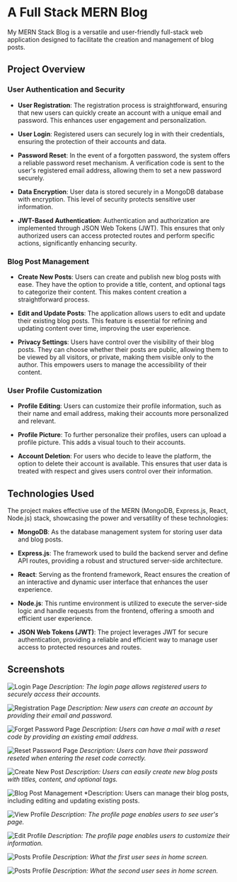 # A Full Stack MERN Blog

My MERN Stack Blog is a versatile and user-friendly full-stack web application designed to facilitate the creation and management of blog posts.

## Project Overview

### User Authentication and Security

- **User Registration**: The registration process is straightforward, ensuring that new users can quickly create an account with a unique email and password. This enhances user engagement and personalization.

- **User Login**: Registered users can securely log in with their credentials, ensuring the protection of their accounts and data.

- **Password Reset**: In the event of a forgotten password, the system offers a reliable password reset mechanism. A verification code is sent to the user's registered email address, allowing them to set a new password securely.

- **Data Encryption**: User data is stored securely in a MongoDB database with encryption. This level of security protects sensitive user information.

- **JWT-Based Authentication**: Authentication and authorization are implemented through JSON Web Tokens (JWT). This ensures that only authorized users can access protected routes and perform specific actions, significantly enhancing security.

### Blog Post Management

- **Create New Posts**: Users can create and publish new blog posts with ease. They have the option to provide a title, content, and optional tags to categorize their content. This makes content creation a straightforward process.

- **Edit and Update Posts**: The application allows users to edit and update their existing blog posts. This feature is essential for refining and updating content over time, improving the user experience.

- **Privacy Settings**: Users have control over the visibility of their blog posts. They can choose whether their posts are public, allowing them to be viewed by all visitors, or private, making them visible only to the author. This empowers users to manage the accessibility of their content.

### User Profile Customization

- **Profile Editing**: Users can customize their profile information, such as their name and email address, making their accounts more personalized and relevant.

- **Profile Picture**: To further personalize their profiles, users can upload a profile picture. This adds a visual touch to their accounts.

- **Account Deletion**: For users who decide to leave the platform, the option to delete their account is available. This ensures that user data is treated with respect and gives users control over their information.

## Technologies Used

The project makes effective use of the MERN (MongoDB, Express.js, React, Node.js) stack, showcasing the power and versatility of these technologies:

- **MongoDB**: As the database management system for storing user data and blog posts.

- **Express.js**: The framework used to build the backend server and define API routes, providing a robust and structured server-side architecture.

- **React**: Serving as the frontend framework, React ensures the creation of an interactive and dynamic user interface that enhances the user experience.

- **Node.js**: This runtime environment is utilized to execute the server-side logic and handle requests from the frontend, offering a smooth and efficient user experience.

- **JSON Web Tokens (JWT)**: The project leverages JWT for secure authentication, providing a reliable and efficient way to manage user access to protected resources and routes.

## Screenshots

![Login Page](screenshots/login.png)
_Description: The login page allows registered users to securely access their accounts._

![Registration Page](screenshots/register.png)
_Description: New users can create an account by providing their email and password._

![Forget Password Page](screenshots/forget.png)
_Description: Users can have a mail with a reset code by providing an existing email address._

![Reset Password Page](screenshots/reset.png)
_Description: Users can have their password reseted when entering the reset code correctly._

![Create New Post](screenshots/create.png)
_Description: Users can easily create new blog posts with titles, content, and optional tags._

![Blog Post Management](screenshots/postpage.png)
\*Description: Users can manage their blog posts, including editing and updating existing posts.

![View Profile](screenshots/profile.png)
_Description: The profile page enables users to see user's page._

![Edit Profile](screenshots/profileedit.png)
_Description: The profile page enables users to customize their information._

![Posts Profile](screenshots/posts.png)
_Description: What the first user sees in home screen._

![Posts Profile](screenshots/posts1.png)
_Description: What the second user sees in home screen._
